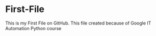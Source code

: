 # First-File
This is my First File on GitHub. This file created because of Google IT Automation Python course
